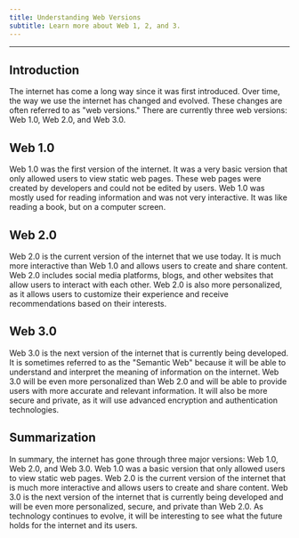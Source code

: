 ```yaml
---
title: Understanding Web Versions
subtitle: Learn more about Web 1, 2, and 3.
---
```

---

## Introduction
The internet has come a long way since it was first introduced. Over time, the way we use the internet has changed and evolved. These changes are often referred to as "web versions." There are currently three web versions: Web 1.0, Web 2.0, and Web 3.0.

## Web 1.0
Web 1.0 was the first version of the internet. It was a very basic version that only allowed users to view static web pages. These web pages were created by developers and could not be edited by users. Web 1.0 was mostly used for reading information and was not very interactive. It was like reading a book, but on a computer screen.

## Web 2.0
Web 2.0 is the current version of the internet that we use today. It is much more interactive than Web 1.0 and allows users to create and share content. Web 2.0 includes social media platforms, blogs, and other websites that allow users to interact with each other. Web 2.0 is also more personalized, as it allows users to customize their experience and receive recommendations based on their interests.

## Web 3.0
Web 3.0 is the next version of the internet that is currently being developed. It is sometimes referred to as the "Semantic Web" because it will be able to understand and interpret the meaning of information on the internet. Web 3.0 will be even more personalized than Web 2.0 and will be able to provide users with more accurate and relevant information. It will also be more secure and private, as it will use advanced encryption and authentication technologies.

## Summarization
In summary, the internet has gone through three major versions: Web 1.0, Web 2.0, and Web 3.0. Web 1.0 was a basic version that only allowed users to view static web pages. Web 2.0 is the current version of the internet that is much more interactive and allows users to create and share content. Web 3.0 is the next version of the internet that is currently being developed and will be even more personalized, secure, and private than Web 2.0. As technology continues to evolve, it will be interesting to see what the future holds for the internet and its users.
